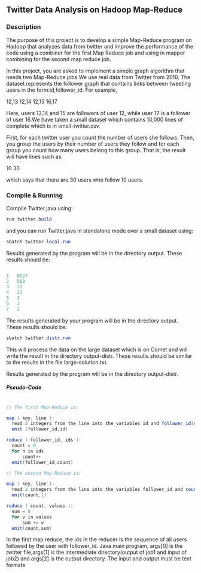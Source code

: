 ## Twitter Data Analysis on Hadoop Map-Reduce


### Description

The purpose of this project is to develop a simple Map-Reduce program on Hadoop that analyzes data from twitter and improve the performance of the code using a combiner for the first Map Reduce job and using in mapper combining for the second map reduce job.

In this project, you are asked to implement a simple graph algorithm that needs two Map-Reduce jobs.We use real data from Twitter from 2010. The dataset represents the follower graph that contains links between tweeting users in the form:id,follower_id. For example,

12,13
12,14
12,15
16,17

Here, users 13,14 and 15 are followers of user 12, while user 17 is a follower of user 16.We have taken a small dataset which contains 10,000 lines of complete which is in small-twitter.csv.

First, for each twitter user you count the number of users she follows. Then, you group the users by their number of users they follow and for each group you count how many users belong to this group. That is, the result will have lines such as:

10 30

which says that there are 30 users who follow 10 users.

### Compile & Running

Compile Twitter.java using:

```java
run twitter.build
```

and you can run Twitter.java in standalone mode over a small dataset using:

```java
sbatch twitter.local.run
```

Results generated by the program will be in the directory output. These results should be:

```java

1	8527
2	563
3	72
4	21
5	3
6	3
7	2

```


The results generated by your program will be in the directory output. These results should be:

```java
sbatch twitter.distr.run
```

This will process the data on the large dataset which is on Comet and will write the result in the directory output-distr. These results should be similar to the results in the file large-solution.txt. 

Results generated by the program will be in the directory output-distr. 

##### Pseudo-Code

```java

// The first Map-Reduce is:

map ( key, line ):
  read 2 integers from the line into the variables id and follower_id(delimeter is comma ",")
  emit (follower_id,id)

reduce ( follower_id, ids ):
  count = 0
  for n in ids
      count++
  emit(follower_id,count)

// The second Map-Reduce is:

map ( key, line ):
  read 2 integers from the line into the variables follower_id and count(delimeter is tab "\t")
  emit(count,1)

reduce ( count, values ):
  sum = 0
  for v in values
      sum += v
  emit(count,sum)
```
In the first map reduce, the ids in the reducer is the sequence of all users followed by the user with follower_id.
Java main program, args[0] is the twitter file,args[1] is the intermediate directory(output of job1 and input of job2) and args[2] is the output directory. The input and output must be text formats
